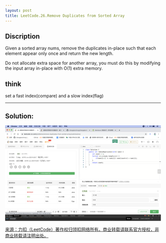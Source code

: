 ```yaml
---
layout: post
title: LeetCode.26.Remove Duplicates from Sorted Array
---
```

## Discription

Given a sorted array nums, remove the duplicates in-place such that each element appear only once and return the new length.

Do not allocate extra space for another array, you must do this by modifying the input array in-place with O(1) extra memory.

## think

set a fast index(compare) and a slow index(flag)

---

## Solution:

![_config.yml](../images/remove.png)

[来源：力扣（LeetCode）著作权归领扣网络所有。商业转载请联系官方授权，非商业转载请注明出处。](https://leetcode-cn.com/problems/remove-duplicates-from-sorted-array)


